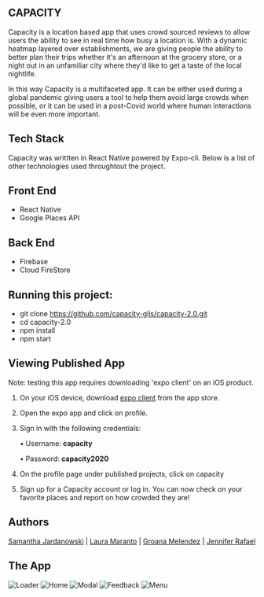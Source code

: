 ## CAPACITY

Capacity is a location based app that uses crowd sourced reviews to allow users the ability to see in real time how busy a location is. With a dynamic heatmap layered over establishments, we are giving people the ability to better plan their trips whether it's an afternoon at the grocery store, or a night out in an unfamiliar city where they'd like to get a taste of the local nightlife. 

In this way Capacity is a multifaceted app. It can be either used during a global pandemic giving users a tool to help them avoid large crowds when possible, or it can be used in a post-Covid world where human interactions will be even more important. 

## Tech Stack 

Capacity was writtten in React Native powered by Expo-cli. Below is a list of other technologies used throughtout the project. 

   ## Front End 
   - React Native
   - Google Places API 

   ## Back End 
   - Firebase
   - Cloud FireStore 


## Running this project:

- git clone https://github.com/capacity-gljs/capacity-2.0.git
- cd capacity-2.0 
- npm install 
- npm start 

## Viewing Published App
Note: testing this app requires downloading 'expo client' on an iOS  product.

1. On your iOS device, download [expo client](https://apps.apple.com/us/app/expo-client/id982107779) from the app store.
2. Open the expo app and click on profile.
3. Sign in with the following credentials:

    • Username: **capacity**
    
    • Password: **capacity2020**

4. On the profile page under published projects, click on capacity
5. Sign up for a Capacity account or log in. You can now check on your favorite places and report on how crowded they are!

## Authors

 [Samantha Jardanowski](https://github.com/jathnamas "Samantha's Github") | [Laura Maranto](https://github.com/lwmaranto "Laura's Github")  | [Groana Melendez](https://github.com/groana7 "Groana's Github") |  [Jennifer Rafael](https://github.com/JenniferR326 "Jennifer's Github")

## The App

![Loader](assets/appImages/Loader.PNG)
![Home](assets/appImages/Heatmap.PNG)
![Modal](assets/appImages/Modal.PNG)
![Feedback](assets/appImages/Feedback.PNG)
![Menu](assets/appImages/Menu.PNG)

